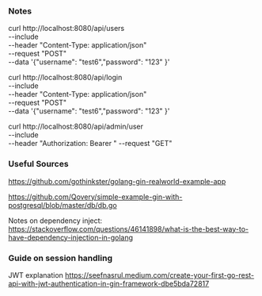 ### Notes
curl http://localhost:8080/api/users \
    --include \
    --header "Content-Type: application/json" \
    --request "POST" \
    --data '{"username": "test6","password": "123" }'

curl http://localhost:8080/api/login \
    --include \
    --header "Content-Type: application/json" \
    --request "POST" \
    --data '{"username": "test6","password": "123" }'


curl http://localhost:8080/api/admin/user \
    --include \
	--header "Authorization: Bearer <token>"
    --request "GET"

### Useful Sources
https://github.com/gothinkster/golang-gin-realworld-example-app

https://github.com/Qovery/simple-example-gin-with-postgresql/blob/master/db/db.go

Notes on dependency inject:
https://stackoverflow.com/questions/46141898/what-is-the-best-way-to-have-dependency-injection-in-golang

### Guide on session handling
JWT explanation
https://seefnasrul.medium.com/create-your-first-go-rest-api-with-jwt-authentication-in-gin-framework-dbe5bda72817